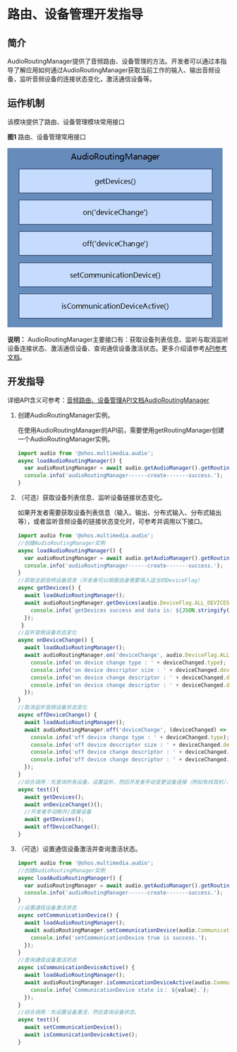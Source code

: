 # 路由、设备管理开发指导

## 简介

AudioRoutingManager提供了音频路由、设备管理的方法。开发者可以通过本指导了解应用如何通过AudioRoutingManager获取当前工作的输入、输出音频设备，监听音频设备的连接状态变化，激活通信设备等。

## 运作机制

该模块提供了路由、设备管理模块常用接口

**图1** 路由、设备管理常用接口

![zh-ch_image_audio_routing_manager](figures/zh-ch_image_audio_routing_manager.png)

**说明：** AudioRoutingManager主要接口有：获取设备列表信息、监听与取消监听设备连接状态、激活通信设备、查询通信设备激活状态。更多介绍请参考[API参考文档](../reference/apis/js-apis-audio.md)。


## 开发指导

详细API含义可参考：[音频路由、设备管理API文档AudioRoutingManager](../reference/apis/js-apis-audio.md#audioroutingmanager9)

1. 创建AudioRoutingManager实例。

   在使用AudioRoutingManager的API前，需要使用getRoutingManager创建一个AudioRoutingManager实例。

   ```js
   import audio from '@ohos.multimedia.audio';
   async loadAudioRoutingManager() {
     var audioRoutingManager = await audio.getAudioManager().getRoutingManager();
     console.info('audioRoutingManager------create-------success.');
   }

   ```

2. （可选）获取设备列表信息、监听设备链接状态变化。
   
   如果开发者需要获取设备列表信息（输入、输出、分布式输入、分布式输出等），或者监听音频设备的链接状态变化时，可参考并调用以下接口。

   ```js
   import audio from '@ohos.multimedia.audio';
   //创建AudioRoutingManager实例
   async loadAudioRoutingManager() {
     var audioRoutingManager = await audio.getAudioManager().getRoutingManager();
     console.info('audioRoutingManager------create-------success.');
   }
   //获取全部音频设备信息（开发者可以根据自身需要填入适当的DeviceFlag）
   async getDevices() {
     await loadAudioRoutingManager();
     await audioRoutingManager.getDevices(audio.DeviceFlag.ALL_DEVICES_FLAG).then((data) => {
       console.info(`getDevices success and data is: ${JSON.stringify(data)}.`);
     });
    }
   //监听音频设备状态变化 
   async onDeviceChange() {  
     await loadAudioRoutingManager();
     await audioRoutingManager.on('deviceChange', audio.DeviceFlag.ALL_DEVICES_FLAG, (deviceChanged) => {
       console.info('on device change type : ' + deviceChanged.type);
       console.info('on device descriptor size : ' + deviceChanged.deviceDescriptors.length);
       console.info('on device change descriptor : ' + deviceChanged.deviceDescriptors[0].deviceRole);
       console.info('on device change descriptor : ' + deviceChanged.deviceDescriptors[0].deviceType);
     });
   }
   //取消监听音频设备状态变化
   async offDeviceChange() {  
     await loadAudioRoutingManager();
     await audioRoutingManager.off('deviceChange', (deviceChanged) => {
       console.info('off device change type : ' + deviceChanged.type);
       console.info('off device descriptor size : ' + deviceChanged.deviceDescriptors.length);
       console.info('off device change descriptor : ' + deviceChanged.deviceDescriptors[0].deviceRole);
       console.info('off device change descriptor : ' + deviceChanged.deviceDescriptors[0].deviceType);
     });
   }
   //综合调用：先查询所有设备，设置监听，然后开发者手动变更设备连接（例如有线耳机），再次查询所有设备，最后取消设备状态变化的监听。
   async test(){  
     await getDevices();
     await onDeviceChange()();
     //开发者手动断开/连接设备
     await getDevices();
     await offDeviceChange();
   }
   ```

3. （可选）设置通信设备激活并查询激活状态。

   ```js
   import audio from '@ohos.multimedia.audio';
   //创建AudioRoutingManager实例
   async loadAudioRoutingManager() {
     var audioRoutingManager = await audio.getAudioManager().getRoutingManager();
     console.info('audioRoutingManager------create-------success.');
   }
   //设置通信设备激活状态
   async setCommunicationDevice() {  
     await loadAudioRoutingManager();
     await audioRoutingManager.setCommunicationDevice(audio.CommunicationDeviceType.SPEAKER, true).then(() => {
       console.info('setCommunicationDevice true is success.');
     });
   }
   //查询通信设备激活状态
   async isCommunicationDeviceActive() {   
     await loadAudioRoutingManager();
     await audioRoutingManager.isCommunicationDeviceActive(audio.CommunicationDeviceType.SPEAKER).then((value) => {
       console.info(`CommunicationDevice state is： ${value}.`);
     });
   }
   //综合调用：先设置设备激活，然后查询设备状态。
   async test(){  
     await setCommunicationDevice();
     await isCommunicationDeviceActive();
   }
   ```   

